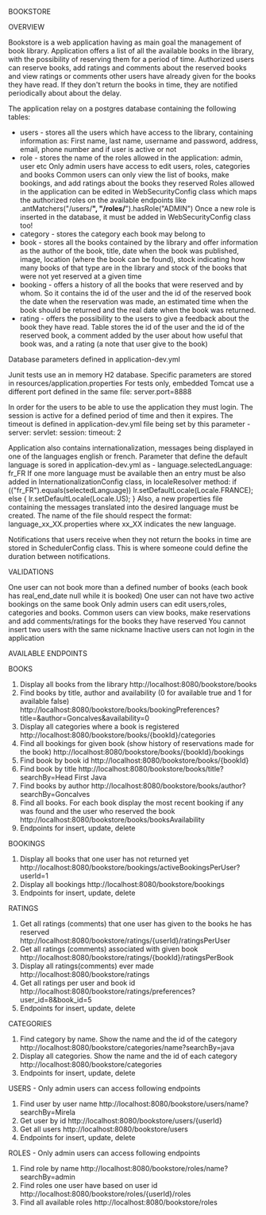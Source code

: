 BOOKSTORE

OVERVIEW

Bookstore is a web application having as main goal the management of book library. 
Application offers a list of all the available books in the library, with the possibility of reserving them for a period of time.
Authorized users can reserve books, add ratings and comments about the reserved books and view ratings or comments other users have already given for the books they have read.
If they don't return the books in time, they are notified periodically about about the delay.

The application relay on a postgres database containing the following tables:
- users - stores all the users which have access to the library, containing information as:
    First name, last name, username and password, address, email, phone number and if user is active or not
- role - stores the name of the roles allowed in the application: admin, user etc
    Only admin users have access to edit users, roles, categories and books
    Common users can only view the list of books, make bookings, and add ratings about the books they reserved
    Roles allowed in the application can be edited in WebSecurityConfig class which maps the authorized roles on the available endpoints
        like    .antMatchers("/users/**", "/roles/**").hasRole("ADMIN")
    Once a new role is inserted in the database, it must be added in WebSecurityConfig class too!
- category - stores the category each book may belong to
- book - stores all the books contained by the library and offer information as the author of the book, title, date when the book was published,
    image, location (where the book can be found), stock indicating how many books of that type are in the library and stock of the books
    that were not yet reserved at a given time
- booking - offers a history of all the books that were reserved and by whom. So it contains the id of the user and the id of the reserved book
    the date when the reservation was made, an estimated time when the book should be returned and the real date when the book was returned.
- rating - offers the possibility to the users to give a feedback about the book they have read. Table stores the id of the user and the 
    id of the reserved book, a comment added by the user about how useful that book was, and a rating (a note that user give to the book) 

Database parameters defined in application-dev.yml

Junit tests use an in memory H2 database. Specific parameters are stored in resources/application.properties 
For tests only, embedded Tomcat use a different port defined in the same file: server.port=8888
 
In order for the users to be able to use the application they must login. The session is active for a defined period of time and then it expires.
The timeout is defined in application-dev.yml file being set by this parameter -     server: servlet: session: timeout: 2

Application also contains internationalization, messages being displayed in one of the languages english or french.
Parameter that define the default language is sored in application-dev.yml as - language.selectedLanguage: fr_FR
If one more language must be available then an entry must be also added in InternationalizationConfig class, in localeResolver method:
        if (("fr_FR").equals(selectedLanguage))
            lr.setDefaultLocale(Locale.FRANCE);
        else {
            lr.setDefaultLocale(Locale.US);
        }
Also, a new properties file containing the messages translated into the desired language must be created. The name of the file should respect
the format: language_xx_XX.properties where xx_XX indicates the new language.

Notifications that users receive when they not return the books in time are stored in SchedulerConfig class. 
This is where someone could define the duration between notifications.


VALIDATIONS

One user can not book more than a defined number of books (each book has real_end_date null while it is booked)
One user can not have two active bookings on the same book
Only admin users can edit users,roles, categories and books. 
Common users can view books, make reservations and add comments/ratings for the books they have reserved
You cannot insert two users with the same nickname
Inactive users can not login in the application


AVAILABLE ENDPOINTS

BOOKS
1. Display all books from the library
http://localhost:8080/bookstore/books
2. Find books by title, author and availability (0 for available true and 1 for available false)
http://localhost:8080/bookstore/books/bookingPreferences?title=&author=Goncalves&availability=0
3. Display all categories where a book is registered
http://localhost:8080/bookstore/books/{bookId}/categories
4. Find all bookings for given book (show history of reservations made for the book)
http://localhost:8080/bookstore/books/{bookId}/bookings
5. Find book by book id
http://localhost:8080/bookstore/books/{bookId}
6. Find book by title
http://localhost:8080/bookstore/books/title?searchBy=Head First Java
7. Find books by author
http://localhost:8080/bookstore/books/author?searchBy=Goncalves
8. Find all books. For each book display the most recent booking if any was found and the user who reserved the book
http://localhost:8080/bookstore/books/booksAvailability
9. Endpoints for insert, update, delete

BOOKINGS
1. Display all books that one user has not returned yet
http://localhost:8080/bookstore/bookings/activeBookingsPerUser?userId=1
2. Display all bookings
http://localhost:8080/bookstore/bookings
3. Endpoints for insert, update, delete

RATINGS
1. Get all ratings (comments) that one user has given to the books he has reserved
http://localhost:8080/bookstore/ratings/{userId}/ratingsPerUser
2. Get all ratings (comments) associated with given book
http://localhost:8080/bookstore/ratings/{bookId}/ratingsPerBook
3. Display all ratings(comments) ever made
http://localhost:8080/bookstore/ratings
4. Get all ratings per user and book id
http://localhost:8080/bookstore/ratings/preferences?user_id=8&book_id=5
5. Endpoints for insert, update, delete

CATEGORIES 
1. Find category by name. Show the name and the id of the category
http://localhost:8080/bookstore/categories/name?searchBy=java
2. Display all categories. Show the name and the id of each category
http://localhost:8080/bookstore/categories
3. Endpoints for insert, update, delete

USERS - Only admin users can access following endpoints
1. Find user by user name
http://localhost:8080/bookstore/users/name?searchBy=Mirela
2. Get user by id
http://localhost:8080/bookstore/users/{userId}
3. Get all users
http://localhost:8080/bookstore/users
4. Endpoints for insert, update, delete

ROLES - Only admin users can access following endpoints
1. Find role by name
http://localhost:8080/bookstore/roles/name?searchBy=admin
2. Find roles one user have based on user id
http://localhost:8080/bookstore/roles/{userId}/roles
3. Find all available roles
http://localhost:8080/bookstore/roles

